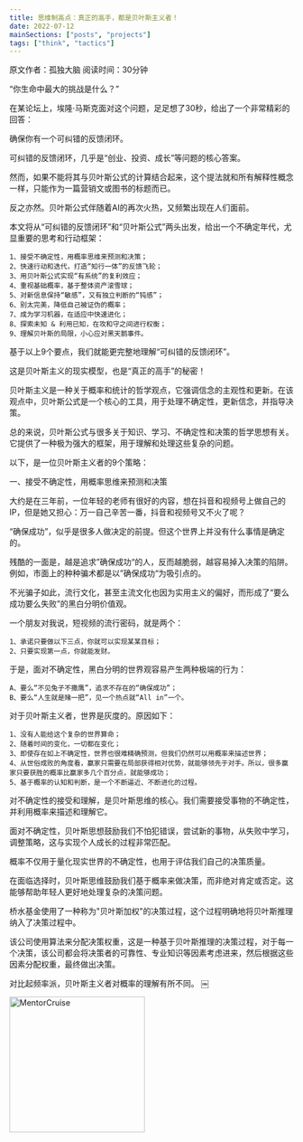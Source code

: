 ```yaml
---
title: 思维制高点：真正的高手，都是贝叶斯主义者！
date: 2022-07-12
mainSections: ["posts", "projects"]
tags: ["think", "tactics"]
---
```


原文作者：孤独大脑
阅读时间：30分钟

“你生命中最大的挑战是什么？”

在某论坛上，埃隆·马斯克面对这个问题，足足想了30秒，给出了一个非常精彩的回答：

确保你有一个可纠错的反馈闭环。

可纠错的反馈闭环，几乎是“创业、投资、成长”等问题的核心答案。

然而，如果不能将其与贝叶斯公式的计算结合起来，这个提法就和所有解释性概念一样，只能作为一篇营销文或图书的标题而已。

反之亦然。贝叶斯公式伴随着AI的再次火热，又频繁出现在人们面前。

本文将从“可纠错的反馈闭环”和“贝叶斯公式”两头出发，给出一个不确定年代，尤显重要的思考和行动框架：

	1、接受不确定性，用概率思维来预测和决策；
	2、快速行动和迭代，打造“知行一体”的反馈飞轮；
	3、用贝叶斯公式实现“有系统”的复利效应；
	4、重视基础概率，基于整体资产滚雪球；
	5、对新信息保持“敏感”，又有独立判断的“钝感”；
	6、别太完美，降低自己被证伪的概率；
	7、成为学习机器，在适应中快速进化；
	8、探索未知 & 利用已知，在攻和守之间进行权衡；
	9、理解贝叶斯的局限，小心应对黑天鹅事件。

基于以上9个要点，我们就能更完整地理解“可纠错的反馈闭环”。‍‍‍‍‍

这是贝叶斯主义的现实模型，也是“真正的高手”的秘密！

贝叶斯主义是一种关于概率和统计的哲学观点，它强调信念的主观性和更新。在该观点中，贝叶斯公式是一个核心的工具，用于处理不确定性，更新信念，并指导决策。

总的来说，贝叶斯公式与很多关于知识、学习、不确定性和决策的哲学思想有关。它提供了一种极为强大的框架，用于理解和处理这些复杂的问题。

以下，是一位贝叶斯主义者的9个策略：

一、接受不确定性，用概率思维来预测和决策

大约是在三年前，一位年轻的老师有很好的内容，想在抖音和视频号上做自己的IP，但是她又担心：万一自己辛苦一番，抖音和视频号又不火了呢？

“确保成功”，似乎是很多人做决定的前提。但这个世界上并没有什么事情是确定的。

残酷的一面是，越是追求”确保成功“的人，反而越脆弱，越容易掉入决策的陷阱。例如，市面上的种种骗术都是以”确保成功“为吸引点的。

不光骗子如此，流行文化，甚至主流文化也因为实用主义的偏好，而形成了“要么成功要么失败”的黑白分明价值观。

一个朋友对我说，短视频的流行密码，就是两个：

	1、承诺只要做以下三点，你就可以实现某某目标；
	2、只要实现第一点，你就能发财。

于是，面对不确定性，黑白分明的世界观容易产生两种极端的行为：

	A、要么“不见兔子不撒鹰”，追求不存在的“确保成功”；
	B、要么“人生就是赌一把”，见一个热点就“All in”一个。

对于贝叶斯主义者，世界是灰度的。原因如下：

	1、没有人能给这个复杂的世界算命；
	2、随着时间的变化，一切都在变化；
	3、即使存在如上不确定性，世界也很难精确预测，但我们仍然可以用概率来描述世界；
	4、从世俗成败的角度看，赢家只需要在局部获得相对优势，就能够领先于对手。所以，很多赢家只要获胜的概率比赢家多几个百分点，就能够成功；
	5、基于概率的认知和判断，是一个不断逼近、不断进化的过程。

对不确定性的接受和理解，是贝叶斯思维的核心。我们需要接受事物的不确定性，并利用概率来描述和理解它。

面对不确定性，贝叶斯思想鼓励我们不怕犯错误，尝试新的事物，从失败中学习，调整策略，这与实现个人成长的过程非常匹配。

概率不仅用于量化现实世界的不确定性，也用于评估我们自己的决策质量。

在面临选择时，贝叶斯思维鼓励我们基于概率来做决策，而非绝对肯定或否定。这能够帮助年轻人更好地处理复杂的决策问题。

桥水基金使用了一种称为"贝叶斯加权"的决策过程，这个过程明确地将贝叶斯推理纳入了决策过程中。

该公司使用算法来分配决策权重，这是一种基于贝叶斯推理的决策过程，对于每一个决策，该公司都会将决策者的可靠性、专业知识等因素考虑进来，然后根据这些因素分配权重，最终做出决策。

对比起频率派，贝叶斯主义者对概率的理解有所不同。
￼

<a target="_blank" href="https://mentorcruise.com/mentor/nunocorao/"> <img class="nozoom" src="https://cdn.mentorcruise.com/img/banner/sky-sm.svg" width="240" alt="MentorCruise"> </a>

